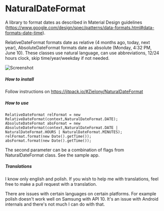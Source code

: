 # NaturalDateFormat

A library to format dates as described in Material Design guidelines (https://www.google.com/design/spec/patterns/data-formats.html#data-formats-date-time).

RelativeDateFormat formats date as relative (4 months ago, today, next year), AbsoluteDateFormat formats date as absolute (Monday, 4:32 PM, June 10). These classes use natural language, can use abbreviations, 12/24 hours clock, skip time/year/weekday if not needed.

![Screenshot](https://github.com/ZieIony/NaturalDateFormat/blob/master/images/screenshot.png)

##### How to install

Follow instructions on https://jitpack.io/#ZieIony/NaturalDateFormat

##### How to use

    RelativeDateFormat relFormat = new RelativeDateFormat(context,NaturalDateFormat.DATE);
    AbsoluteDateFormat absFormat = new AbsoluteDateFormat(context,NaturalDateFormat.DATE | NaturalDateFormat.HOURS | NaturalDateFormat.MINUTES);
    relFormat.format(new Date().getTime());
    absFormat.format(new Date().getTime());

The second parameter can be a combination of flags from NaturalDateFormat class. See the sample app.

##### Translations

I know only english and polish. If you wish to help me with translations, feel free to make a pull request with a translation.

There are issues with certain languages on certain platforms. For example polish doesn't work well on Samsung with API 10. It's an issue with Android internals and there's not much I can do with that. 
